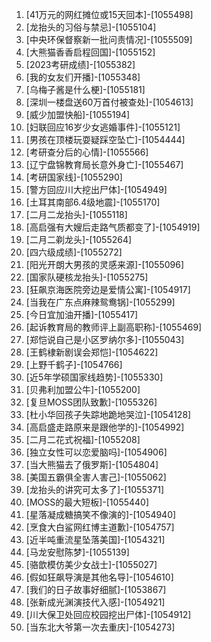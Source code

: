 
1. [41万元的网红摊位或15天回本]-[1055498]
1. [龙抬头的习俗与禁忌]-[1055104]
1. [中央环保督察新一批问责情况]-[1055509]
1. [大熊猫香香启程回国]-[1055152]
1. [2023考研成绩]-[1055382]
1. [我的女友们开播]-[1055348]
1. [乌梅子酱是什么梗]-[1055181]
1. [深圳一楼盘送60万首付被查处]-[1054613]
1. [威少加盟快船]-[1055194]
1. [妇联回应16岁少女逃婚事件]-[1055121]
1. [男孩在顶楼玩耍疑踩空坠亡]-[1054444]
1. [考研查分后的心情]-[1055566]
1. [辽宁盘锦教育局长意外身亡]-[1055467]
1. [考研国家线]-[1055290]
1. [警方回应川大挖出尸体]-[1054949]
1. [土耳其南部6.4级地震]-[1055170]
1. [二月二龙抬头]-[1055118]
1. [高启强有大嫂后走路气质都变了]-[1054919]
1. [二月二剃龙头]-[1055264]
1. [四六级成绩]-[1055272]
1. [阳光开朗大男孩的灵感来源]-[1055096]
1. [国家队硬核龙抬头]-[1055275]
1. [狂飙京海医院旁边是爱情公寓]-[1054917]
1. [当我在广东点麻辣鸳鸯锅]-[1055299]
1. [今日宜加油开播]-[1055417]
1. [起诉教育局的教师评上副高职称]-[1055469]
1. [郑恺说自己是小区罗纳尔多]-[1055043]
1. [王鹤棣新剧误会郑恺]-[1054622]
1. [上野千鹤子]-[1054766]
1. [近5年学硕国家线趋势]-[1055330]
1. [贝弗利加盟公牛]-[1055200]
1. [复旦MOSS团队致歉]-[1055326]
1. [杜小华回孩子失踪地跪地哭泣]-[1054128]
1. [高启盛走路原来是跟他学的]-[1054992]
1. [二月二花式祝福]-[1055208]
1. [独立女性可以恋爱脑吗]-[1054906]
1. [当大熊猫去了俄罗斯]-[1054804]
1. [美国五霸俱全害人害己]-[1055062]
1. [龙抬头的讲究可太多了]-[1055371]
1. [MOSS的最大短板]-[1055440]
1. [星落凝成糖搞笑不像演的]-[1054940]
1. [烹食大白鲨网红博主道歉]-[1054757]
1. [近半吨重流星坠落美国]-[1054321]
1. [马龙安慰陈梦]-[1055139]
1. [骆歆模仿美少女战士]-[1055027]
1. [假如狂飙导演是其他名导]-[1054610]
1. [我们的日子故事好细腻]-[1053867]
1. [张新成光渊演技代入感]-[1054921]
1. [川大保卫处回应校园挖出尸体]-[1054912]
1. [当东北大爷第一次去重庆]-[1054273]